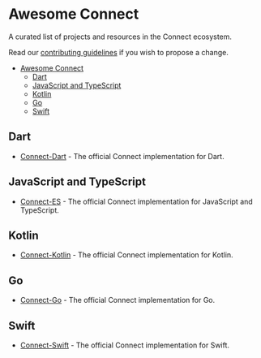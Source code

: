 # Awesome Connect

A curated list of projects and resources in the Connect ecosystem.

Read our [contributing guidelines](CONTRIBUTING.md) if you wish to propose a change.

- [Awesome Connect](#awesome-connect)
  - [Dart](#dart)
  - [JavaScript and TypeScript](#javascript-and-typescript)
  - [Kotlin](#kotlin)
  - [Go](#go)
  - [Swift](#swift)

## Dart

* [Connect-Dart](https://github.com/connectrpc/connect-dart) - The official Connect implementation for Dart.

## JavaScript and TypeScript

* [Connect-ES](https://github.com/connectrpc/connect-es) - The official Connect implementation for JavaScript and TypeScript.

## Kotlin

* [Connect-Kotlin](https://github.com/connectrpc/connect-kotlin) - The official Connect implementation for Kotlin.

## Go

* [Connect-Go](https://github.com/connectrpc/connect-go) - The official Connect implementation for Go.

## Swift

* [Connect-Swift](https://github.com/connectrpc/connect-swift) - The official Connect implementation for Swift.


